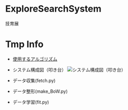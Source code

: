 # ExploreSearchSystem
技育展

# Tmp Info
- [使用するアルゴリズム](http://www.brain.kyutech.ac.jp/~furukawa/tsom-j/)
- システム構成図（叩き台）
![システム構成図（叩き台）](https://user-images.githubusercontent.com/12492226/132089022-1c772948-ab86-47fe-91b5-618c00661381.png)

- データ収集(fetch.py)
- データ整形(make_BoW.py)
- データ学習(fit.py)
